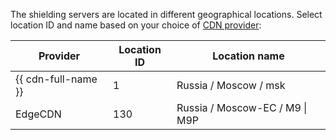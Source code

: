 The shielding servers are located in different geographical locations. Select location ID and name based on your choice of [CDN provider](../../cdn/concepts/providers.md):

| Provider | Location ID | Location name
| --- | --- | --- |
| {{ cdn-full-name }} | 1 | Russia / Moscow / msk |
| EdgeCDN | 130 | Russia / Moscow-EC / M9 \| M9P |